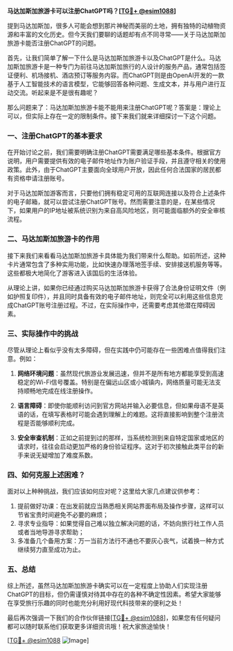 **马达加斯加旅游卡可以注册ChatGPT吗？[[TG💪+ @esim1088](https://t.me/s/esim1088)]**

提到马达加斯加，很多人可能会想到那片神秘而美丽的土地，拥有独特的动植物资源和丰富的文化历史。但今天我们要聊的话题却有点不同寻常——关于马达加斯加旅游卡能否注册ChatGPT的问题。

首先，让我们简单了解一下什么是马达加斯加旅游卡以及ChatGPT是什么。马达加斯加旅游卡是一种专门为前往马达加斯加旅行的人设计的服务产品，通常包括签证便利、机场接机、酒店预订等服务内容。而ChatGPT则是由OpenAI开发的一款基于人工智能技术的语言模型，它能够回答各种问题、生成文本，并与用户进行互动交流。听起来是不是很有趣呢？

那么问题来了：马达加斯加旅游卡能不能用来注册ChatGPT呢？答案是：理论上可以，但实际上存在一定的限制条件。接下来我们就来详细探讨一下这个问题。

### 一、注册ChatGPT的基本要求

在开始讨论之前，我们需要明确注册ChatGPT需要满足哪些基本条件。根据官方说明，用户需要提供有效的电子邮件地址作为账户验证手段，并且遵守相关的使用政策。此外，由于ChatGPT主要面向全球用户开放，因此任何合法国家的居民都有资格申请注册账号。

对于马达加斯加游客而言，只要他们拥有稳定可用的互联网连接以及符合上述条件的电子邮箱，就可以尝试注册ChatGPT账号。然而需要注意的是，在某些情况下，如果用户的IP地址被系统识别为来自高风险地区，则可能面临额外的安全审核流程。

### 二、马达加斯加旅游卡的作用

接下来我们来看看马达加斯加旅游卡具体能为我们带来什么帮助。如前所述，这种卡片通常包含了多种实用功能，比如快速办理落地签手续、安排接送机服务等等。这些都极大地简化了游客进入该国后的生活体验。

从理论上讲，如果你已经通过购买马达加斯加旅游卡获得了合法身份证明文件（例如护照复印件），并且同时具备有效的电子邮件地址，则完全可以利用这些信息完成ChatGPT账号注册过程。不过，在实际操作中，还需要考虑其他潜在障碍因素。

### 三、实际操作中的挑战

尽管从理论上看似乎没有太多障碍，但在实践中仍可能存在一些困难点值得我们注意。例如：

1. **网络环境问题**：虽然现代旅游业发展迅速，但并不是所有地方都能享受到高速稳定的Wi-Fi信号覆盖。特别是在偏远山区或小城镇内，网络质量可能无法支持顺畅地完成在线注册操作。
   
2. **语言障碍**：即使你能顺利访问到官方网站并输入必要信息，但如果母语不是英语的话，在填写表格时可能会遇到理解上的难题。这将直接影响到整个注册流程是否能够顺利完成。

3. **安全审查机制**：正如之前提到过的那样，当系统检测到来自特定国家或地区的请求时，往往会启动更加严格的身份验证程序。这对于初次接触此类平台的新手来说无疑增加了难度系数。

### 四、如何克服上述困难？

面对以上种种挑战，我们应该如何应对呢？这里给大家几点建议供参考：

1. 提前做好功课：在出发前就应当熟悉相关网站界面布局及操作步骤，这样可以节省宝贵时间避免不必要的麻烦；
2. 寻求专业指导：如果觉得自己难以独立解决问题的话，不妨向旅行社工作人员或者当地导游寻求帮助；
3. 多准备几个备用方案：万一当前方法行不通也不要灰心丧气，试着换一种方式继续努力直至成功为止。

### 五、总结

综上所述，虽然马达加斯加旅游卡确实可以在一定程度上协助人们实现注册ChatGPT的目标，但仍需谨慎对待其中存在的各种不确定性因素。希望大家能够在享受旅行乐趣的同时也能充分利用好现代科技带来的便利之处！

最后再次强调一下我们的合作伙伴链接[[TG💪+ @esim1088](https://t.me/s/esim1088)]，如果您有任何疑问都可以随时联系他们获取更多详细资讯哦！祝大家旅途愉快！

[[TG💪+ @esim1088](https://t.me/s/esim1088) ![Image](https://i.postimg.cc/4NQfJmqS/Snipaste-2025-05-13-00-14-12.png)]